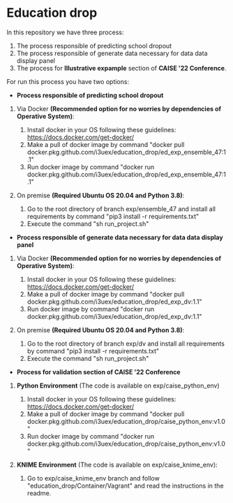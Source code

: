 # Education drop

In this repository we have three process:
1. The process responsible of predicting school dropout
2. The process responsible of generate data necessary for data data display panel
3. The process for **Illustrative expample** section of **CAISE '22 Conference**.

For run this process you have two options:
- **Process responsible of predicting school dropout**
1. Via Docker **(Recommended option for no worries by dependencies of Operative System)**:
   1. Install docker in your OS following these guidelines: https://docs.docker.com/get-docker/
   2. Make a pull of docker image by command "docker pull docker.pkg.github.com/i3uex/education_drop/ed_exp_ensemble_47:1.1"
   3. Run docker image by command "docker run docker.pkg.github.com/i3uex/education_drop/ed_exp_ensemble_47:1.1"

2. On premise **(Required Ubuntu OS 20.04 and Python 3.8)**: 
   1. Go to the root directory of branch exp/ensemble_47 and install all requirements by command "pip3 install -r requirements.txt"
   2. Execute the command "sh run_project.sh"

- **Process responsible of generate data necessary for data data display panel**
1. Via Docker **(Recommended option for no worries by dependencies of Operative System)**:
   1. Install docker in your OS following these guidelines: https://docs.docker.com/get-docker/
   2. Make a pull of docker image by command "docker pull docker.pkg.github.com/i3uex/education_drop/ed_exp_dv:1.1"
   3. Run docker image by command "docker run docker.pkg.github.com/i3uex/education_drop/ed_exp_dv:1.1"

2. On premise **(Required Ubuntu OS 20.04 and Python 3.8)**: 
   1. Go to the root directory of branch exp/dv and install all requirements by command "pip3 install -r requirements.txt"
   2. Execute the command "sh run_project.sh"
  
- **Process for validation section of CAISE '22 Conference**
1. **Python Environment** (The code is available on exp/caise_python_env)
   1. Install docker in your OS following these guidelines: https://docs.docker.com/get-docker/
   2. Make a pull of docker image by command "docker pull docker.pkg.github.com/i3uex/education_drop/caise_python_env:v1.0"
   3. Run docker image by command "docker run docker.pkg.github.com/i3uex/education_drop/caise_python_env:v1.0"

2. **KNIME Environment** (The code is available on exp/caise_knime_env): 
   1. Go to exp/caise_knime_env branch and follow "education_drop/Container/Vagrant" and read the instructions in the readme.
